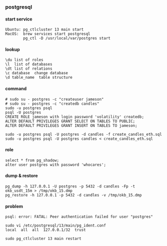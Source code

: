 

### postgresql

#### start service

    Ubuntu: pg_ctlcluster 13 main start
    MacOS:  brew services start postgresql
            pg_ctl -D /usr/local/var/postgres start

#### lookup

    \du list of roles
    \l  list of databases
    \dt list of relations
    \c database  change database
    \d table_name  table structure

#### command

    # sudo su - postgres -c "createuser jameson"
    # sudo su - postgres -c "createdb candles"
    sudo -u postgres psql
    psql -U postgres
    CREATE ROLE jameson with login password 'volatility' createdb;
    ALTER DEFAULT PRIVILEGES GRANT SELECT ON TABLES TO PUBLIC;
    ALTER DEFAULT PRIVILEGES GRANT INSERT ON TABLES TO jameson;

    sudo -u postgres psql -U postgres -d candles -f create_candles_eth.sql
    sudo -u postgres psql -U postgres candles < create_candles_eth.sql

#### role

    select * from pg_shadow;
    alter user postgres with password 'whocares';

#### dump & restore

    pg_dump -h 127.0.0.1 -U postgres -p 5432 -d candles -Fp -t okb_usdt_15m > /tmp/okb_15.dmp
    pg_restore -h 127.0.0.1 -p 5432 -d candles -v /tmp/okb_15.dmp

#### problem

    psql: error: FATAL: Peer authentication failed for user "postgres"
    
    sudo vi /etc/postgresql/13/main/pg_ident.conf
    local  all  all  127.0.0.1/32  trust

    sudo pg_ctlcluster 13 main restart